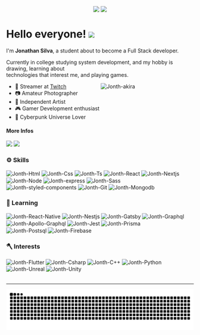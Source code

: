 
<div align="center">
     <img height="225em" src="https://github-readme-stats.vercel.app/api/top-langs/?username=JonathSilva&theme=yeblu"/>
    <img height="225em" src="https://github-readme-stats.vercel.app/api?username=JonathSilva&show_icons=true&theme=yeblu"/>
</div>
  
  <h1>Hello everyone! <img src="https://media.giphy.com/media/hvRJCLFzcasrR4ia7z/giphy.gif" width="25px"></h1></img>

 
<p>
  I'm <strong>Jonathan Silva</strong>, a student about to become a Full Stack developer.
  
  Currently in college studying system development, and my hobby is drawing, learning about </br> technologies that interest me, 
  and playing games.
  
  <div>
    <img align="right" alt="Jonth-akira" height="200" width="250" src="https://media.giphy.com/media/26h0rcFBZRm2epqA8/giphy.gif">
  </div>
  
  

- 🔮 Streamer at [Twitch](http://twitch.tv/eezyjb)
- 📷 Amateur Photographer
- 🎨 Independent Artist
- 🎮 Gamer Development enthusiast
- 🤖 Cyberpunk Universe Lover
  
</p>


<h4>More Infos</h4>

 <div>
  <a href = "mailto: jonathansilvadacostalima@gmail.com"><img src="https://img.shields.io/badge/-Gmail-%23EA4335?style=for-the-badge&logo=gmail&logoColor=white" target="_blank"></a>
  <a href="https://www.linkedin.com/in/jonathsilva/" target="_blank"><img src="https://img.shields.io/badge/-LinkedIn-%230077B5?style=for-the-badge&logo=linkedin&logoColor=white" target="_blank"></a>
  </div>
  
 

<h3>⚙️ Skills</h3>
 
<div style="display: inline_block">
  <img align="center" alt="Jonth-Html" src="https://img.shields.io/badge/HTML5-E34F26?style=for-the-badge&logo=html5&logoColor=white"/>
  <img align="center" alt="Jonth-Css" src="https://img.shields.io/badge/CSS3-1572B6?style=for-the-badge&logo=css3&logoColor=white"/>
  <img align="center" alt="Jonth-Ts" src="https://img.shields.io/badge/TypeScript-007ACC?style=for-the-badge&logo=typescript&logoColor=white"/>
  <img align="center" alt="Jonth-React"  src="https://img.shields.io/badge/React-20232A?style=for-the-badge&logo=react&logoColor=61DAFB"/>
  <img align="center" alt="Jonth-Nextjs"  src="https://img.shields.io/badge/Next-black?style=for-the-badge&logo=next.js&logoColor=white"/>
  <img align="center" alt="Jonth-Node" src="https://img.shields.io/badge/Node.js-43853D?style=for-the-badge&logo=node.js&logoColor=white"/>
  <img align="center" alt="Jonth-express" src="https://img.shields.io/badge/Express.js-404D59?style=for-the-badge"/>
  <img align="center" alt="Jonth-Sass" src="https://img.shields.io/badge/Sass-CC6699?style=for-the-badge&logo=sass&logoColor=white"/></br>
  <img align="center" alt="Jonth-styled-components" src="https://img.shields.io/badge/styled--components-DB7093?style=for-the-badge&logo=styled-components&logoColor=white"/>
  <img align="center" alt="Jonth-Git" src="https://img.shields.io/badge/Git-E34F26?style=for-the-badge&logo=git&logoColor=white"/>
  <img align="center" alt="Jonth-Mongodb" src="https://img.shields.io/badge/MongoDB-4EA94B?style=for-the-badge&logo=mongodb&logoColor=white"/>
  
  <h3>📖 Learning</h3>
  
  <div style="display: inline_block">
  <img align="center" alt="Jonth-React-Native" src="https://img.shields.io/badge/React_Native-20232A?style=for-the-badge&logo=react&logoColor=61DAFB"/>
   <img align="center" alt="Jonth-Nestjs" src="https://img.shields.io/badge/nestjs-%23E0234E.svg?style=for-the-badge&logo=nestjs&logoColor=white"/>
  <img align="center" alt="Jonth-Gatsby" src="https://img.shields.io/badge/Gatsby-663399?style=for-the-badge&logo=gatsby&logoColor=white"/>
  <img align="center" alt="Jonth-Graphql" src="https://img.shields.io/badge/-GraphQL-E10098?style=for-the-badge&logo=graphql&logoColor=white"/>
  <img align="center" alt="Jonth-Apollo-Graphql" src="https://img.shields.io/badge/-ApolloGraphQL-311C87?style=for-the-badge&logo=apollo-graphql"/>
  <img align="center" alt="Jonth-Jest" src="https://img.shields.io/badge/-jest-%23C21325?style=for-the-badge&logo=jest&logoColor=white"/>
  <img align="center" alt="Jonth-Prisma" src="https://img.shields.io/badge/Prisma-3982CE?style=for-the-badge&logo=Prisma&logoColor=white"/><br/>
  <img align="center" alt="Jonth-Postsql" src="https://img.shields.io/badge/PostgreSQL-316192?style=for-the-badge&logo=postgresql&logoColor=white"/>
  <img align="center" alt="Jonth-Firebase" src="https://img.shields.io/badge/Firebase-F29D0C?style=for-the-badge&logo=firebase&logoColor=white"/>
  </div>
  
  <h3>🪓 Interests</h3>
  
  <div style="display: inline_block">
  <img align="center" alt="Jonth-Flutter" src="https://img.shields.io/badge/Flutter-02569B?style=for-the-badge&logo=flutter&logoColor=white"/>
  <img align="center" alt="Jonth-Csharp" src="https://img.shields.io/badge/C%23-239120?style=for-the-badge&logo=c-sharp&logoColor=white"/>
  <img align="center" alt="Jonth-C++" src="https://img.shields.io/badge/C%2B%2B-00599C?style=for-the-badge&logo=c%2B%2B&logoColor=white"/>
  <img align="center" alt="Jonth-Python" src="https://img.shields.io/badge/Python-3776AB?style=for-the-badge&logo=python&logoColor=white"/>
  <img align="center" alt="Jonth-Unreal" src="https://img.shields.io/badge/unrealengine-%23313131.svg?style=for-the-badge&logo=unrealengine&logoColor=white"/>
  <img align="center" alt="Jonth-Unity" src="https://img.shields.io/badge/unity-%23000000.svg?style=for-the-badge&logo=unity&logoColor=white"/>
  </div>
  
</div></br>

<hr/>
  
  
   ![Snake animation](https://github.com/JonathSilva/JonathSilva/blob/output/github-contribution-grid-snake.svg)
  
    

